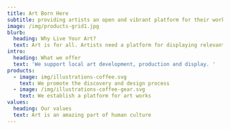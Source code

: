```yaml
---
title: Art Born Here
subtitle: providing artists an open and vibrant platform for their work.
image: /img/products-grid1.jpg
blurb:
  heading: Why Live Your Art?
  text: Art is for all. Artists need a platform for displaying relevant work.
intro:
  heading: What we offer
  text: 'We support local art development, production and display. '
products:
  - image: img/illustrations-coffee.svg
    text: We promote the discovery and design process
  - image: /img/illustrations-coffee-gear.svg
    text: We establish a platform for art works
values:
  heading: Our values
  text: Art is an amazing part of human culture
---
```


